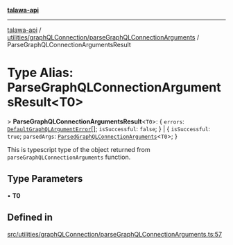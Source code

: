 [**talawa-api**](../../../../README.md)

***

[talawa-api](../../../../modules.md) / [utilities/graphQLConnection/parseGraphQLConnectionArguments](../README.md) / ParseGraphQLConnectionArgumentsResult

# Type Alias: ParseGraphQLConnectionArgumentsResult\<T0\>

\> **ParseGraphQLConnectionArgumentsResult**\<`T0`\>: \{ `errors`: [`DefaultGraphQLArgumentError`](../../type-aliases/DefaultGraphQLArgumentError.md)[]; `isSuccessful`: `false`; \} \| \{ `isSuccessful`: `true`; `parsedArgs`: [`ParsedGraphQLConnectionArguments`](ParsedGraphQLConnectionArguments.md)\<`T0`\>; \}

This is typescript type of the object returned from `parseGraphQLConnectionArguments`
function.

## Type Parameters

• **T0**

## Defined in

[src/utilities/graphQLConnection/parseGraphQLConnectionArguments.ts:57](https://github.com/PalisadoesFoundation/talawa-api/blob/6bd0fecc1032af2aa70d925c85724d9fec2350f9/src/utilities/graphQLConnection/parseGraphQLConnectionArguments.ts#L57)
